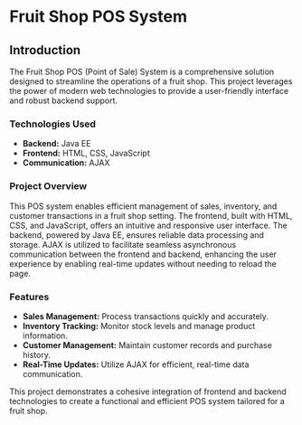 # Fruit Shop POS System

## Introduction

The Fruit Shop POS (Point of Sale) System is a comprehensive solution designed to streamline the operations of a fruit shop. This project leverages the power of modern web technologies to provide a user-friendly interface and robust backend support.

### Technologies Used

- **Backend:** Java EE
- **Frontend:** HTML, CSS, JavaScript
- **Communication:** AJAX

### Project Overview

This POS system enables efficient management of sales, inventory, and customer transactions in a fruit shop setting. The frontend, built with HTML, CSS, and JavaScript, offers an intuitive and responsive user interface. The backend, powered by Java EE, ensures reliable data processing and storage. AJAX is utilized to facilitate seamless asynchronous communication between the frontend and backend, enhancing the user experience by enabling real-time updates without needing to reload the page.

### Features

- **Sales Management:** Process transactions quickly and accurately.
- **Inventory Tracking:** Monitor stock levels and manage product information.
- **Customer Management:** Maintain customer records and purchase history.
- **Real-Time Updates:** Utilize AJAX for efficient, real-time data communication.

This project demonstrates a cohesive integration of frontend and backend technologies to create a functional and efficient POS system tailored for a fruit shop.
